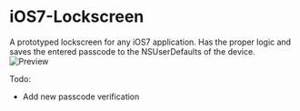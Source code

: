 iOS7-Lockscreen
===============

A prototyped lockscreen for any iOS7 application. Has the proper logic and saves the entered passcode to the NSUserDefaults of the device.
![Preview](https://raw.github.com/jpwidmer/iOS7-Lockscreen/preview.png)

Todo: 
- Add new passcode verification
